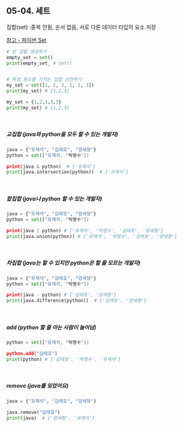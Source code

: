 ## 05-04. 세트

집합(set) :중복 안됨, 순서 없음, 서로 다른 데이터 타입의 요소 저장

[참고 - 파이썬 Set](https://myksb1223.github.io/python/2018/09/01/Python-Set-A-Complete-Guide-To-Get-Started-Quickly-1.html)

```py
# 빈 집합 생성하기
empty_set = set()
print(empty_set_ # set()


# 특정 원소를 가지는 집합 선언하기
my_set = set([1, 2, 3, 1, 2, 3])
print(my_set) # {1,2,3}

my_set = {1,2,3,3,3}
print(my_set) # {1,2,3}
```

<br>

##### 교집합 (java와 python을 모두 할 수 있는 개발자)

```py
java = {"유재석", "김태호", "양세형"}
python = set(["유재석, "박명수"])

print(java & python)  # {'유재석'}
print(java.intersection(python))  # {'유재석'}
```

<br>

##### 합집합 (java나 python 할 수 있는 개발자)

```py
java = {"유재석", "김태호", "양세형"}
python = set(["유재석, "박명수"])

print(java | python) # {'유재석', '박명수', '김태호', '양세형'}
print(java.union(python)) # {'유재석', '박명수', '김태호', '양세형'}
```

<br>

##### 차집합 (java는 할 수 있지만 python은 할 줄 모르는 개발자)

```py
java = {"유재석", "김태호", "양세형"}
python = set(["유재석, "박명수"])

print(java - python) # {'김태호', '양세형'}
print(java.difference(python))  # {'김태호', '양세형'}
```

<br>

##### add (python 할 줄 아는 사람이 늘어남)

```py
python = set(["유재석, "박명수"])

python.add("김태호")
print(python) # {'김태호', '박명수', '유재석'}
```

<br>

##### remove (java를 잊었어요)

```py
java = {"유재석", "김태호", "양세형"}

java.remove("김태호")
print(java)  # {'양세형', '유재석'}
```
